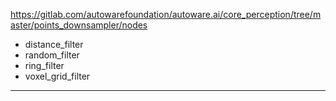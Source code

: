 https://gitlab.com/autowarefoundation/autoware.ai/core_perception/tree/master/points_downsampler/nodes

- distance_filter	
- random_filter	
- ring_filter	
- voxel_grid_filter	


---
